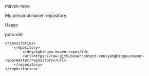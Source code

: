 maven-repo

My personal maven repository.

Usage

pom.xml:

    <repositories>
        <repository>
            <id>yangbingxu-maven-repo</id>
            <url>https://raw.githubusercontent.com/yangbingxu/maven-repo/master/repository</url>
        </repository>
    </repositories>
